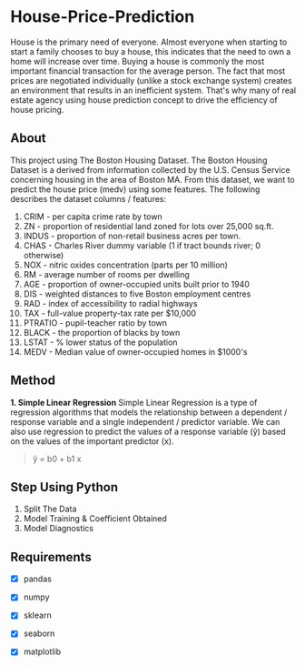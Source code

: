 # House-Price-Prediction
House is the primary need of everyone. Almost everyone when starting to start a family chooses to buy a house, this indicates that the need to own a home will increase over time. Buying a house is commonly the most important financial transaction for the average person. The fact that most prices are negotiated individually (unlike a stock exchange system) creates an environment that results in an inefficient system. That's why many of real estate agency using house prediction concept to drive the efficiency of house pricing.

## About
This project using The Boston Housing Dataset. The Boston Housing Dataset is a derived from information collected by the U.S. Census Service concerning housing in the area of Boston MA. From this dataset, we want to predict the house price (medv) using some features. The following describes the dataset columns / features: 
1. CRIM - per capita crime rate by town
2. ZN - proportion of residential land zoned for lots over 25,000 sq.ft.
3. INDUS - proportion of non-retail business acres per town.
4. CHAS - Charles River dummy variable (1 if tract bounds river; 0 otherwise)
5. NOX - nitric oxides concentration (parts per 10 million)
6. RM - average number of rooms per dwelling
7. AGE - proportion of owner-occupied units built prior to 1940
8. DIS - weighted distances to five Boston employment centres
9. RAD - index of accessibility to radial highways
10. TAX - full-value property-tax rate per $10,000
11. PTRATIO - pupil-teacher ratio by town
12. BLACK - the proportion of blacks by town
13. LSTAT - % lower status of the population
14. MEDV - Median value of owner-occupied homes in $1000's

## Method
**1. Simple Linear Regression**
Simple Linear Regression is a type of regression algorithms that models the relationship between a dependent / response variable  and a single independent / predictor variable. We can also use regression to predict the values of a response variable (ŷ) based on the values of the important predictor (x). 
>ŷ = b0 + b1 x


## Step Using Python
1. Split The Data
2. Model Training & Coefficient Obtained
3. Model Diagnostics


## Requirements
- [x] pandas
- [x] numpy
- [x] sklearn
- [x] seaborn
- [x] matplotlib



